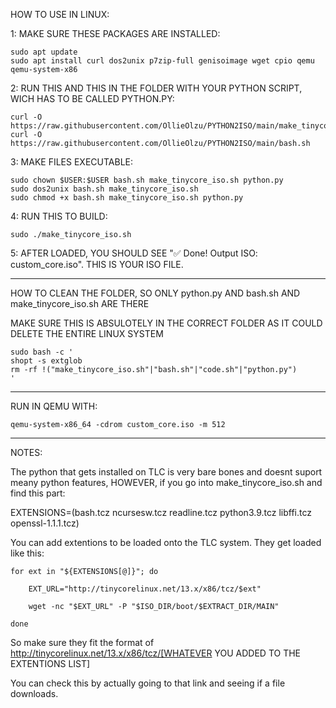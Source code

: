 HOW TO USE IN LINUX:

1: MAKE SURE THESE PACKAGES ARE INSTALLED:

    sudo apt update
    sudo apt install curl dos2unix p7zip-full genisoimage wget cpio qemu qemu-system-x86

2: RUN THIS AND THIS IN THE FOLDER WITH YOUR PYTHON SCRIPT, WICH HAS TO BE CALLED PYTHON.PY:

    curl -O https://raw.githubusercontent.com/OllieOlzu/PYTHON2ISO/main/make_tinycore_iso.sh
    curl -O https://raw.githubusercontent.com/OllieOlzu/PYTHON2ISO/main/bash.sh

3: MAKE FILES EXECUTABLE:

    sudo chown $USER:$USER bash.sh make_tinycore_iso.sh python.py
    sudo dos2unix bash.sh make_tinycore_iso.sh
    sudo chmod +x bash.sh make_tinycore_iso.sh python.py

4: RUN THIS TO BUILD:

    sudo ./make_tinycore_iso.sh

5: AFTER LOADED, YOU SHOULD SEE "✅ Done! Output ISO: custom_core.iso". THIS IS YOUR ISO FILE.

_____________________________________

HOW TO CLEAN THE FOLDER, SO ONLY python.py AND bash.sh AND make_tinycore_iso.sh ARE THERE

MAKE SURE THIS IS ABSULOTELY IN THE CORRECT FOLDER AS IT COULD DELETE THE ENTIRE LINUX SYSTEM

    sudo bash -c '
    shopt -s extglob
    rm -rf !("make_tinycore_iso.sh"|"bash.sh"|"code.sh"|"python.py")
    '
___________________________________

RUN IN QEMU WITH:

    qemu-system-x86_64 -cdrom custom_core.iso -m 512

__________________________________

NOTES:

The python that gets installed on TLC is very bare bones and doesnt suport meany python features, HOWEVER, if you go into make_tinycore_iso.sh and find this part:

EXTENSIONS=(bash.tcz ncursesw.tcz readline.tcz python3.9.tcz libffi.tcz openssl-1.1.1.tcz)

You can add extentions to be loaded onto the TLC system. They get loaded like this:

    for ext in "${EXTENSIONS[@]}"; do

        EXT_URL="http://tinycorelinux.net/13.x/x86/tcz/$ext"
    
        wget -nc "$EXT_URL" -P "$ISO_DIR/boot/$EXTRACT_DIR/MAIN"
    
    done

So make sure they fit the format of http://tinycorelinux.net/13.x/x86/tcz/[WHATEVER YOU ADDED TO THE EXTENTIONS LIST]

You can check this by actually going to that link and seeing if a file downloads.

